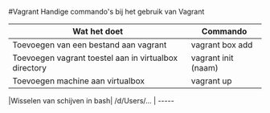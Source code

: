 #Vagrant
Handige commando's bij het gebruik van Vagrant
 
Wat het doet| Commando
 ----------| -------
 Toevoegen van een bestand aan vagrant| vagrant box add
 Toevoegen vagrant toestel aan in virtualbox directory| vagrant init (naam)
 Toevoegen machine aan virtualbox | vagrant up

<Opgelet : Bij het installeren zijn we erop gebotst dat je echt in de folder moet zitten om succes te hebben. Screenshot hiervan zal nog worden toegevoegd>

 |Wisselen van schijven in bash| /d/Users/... | -----
 
